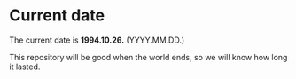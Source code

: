 # Current date

The current date is **1994.10.26.** (YYYY.MM.DD.)

This repository will be good when the world ends, so we will know how long it lasted.